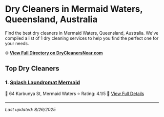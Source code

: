 # Dry Cleaners in Mermaid Waters, Queensland, Australia

Find the best dry cleaners in Mermaid Waters, Queensland, Australia. We've compiled a list of 1 dry cleaning services to help you find the perfect one for your needs.

🌐 **[View Full Directory on DryCleanersNear.com](https://drycleanersnear.com/city/Australia/Queensland/Mermaid%20Waters)**

## Top Dry Cleaners

### 1. [Splash Laundromat Mermaid](https://drycleanersnear.com/dryCleaner/68aa739739cc7c0899005c66/splash-laundromat-mermaid)
📍 64 Karbunya St, Mermaid Waters
⭐ Rating: 4.1/5
🔗 [View Full Details](https://drycleanersnear.com/dryCleaner/68aa739739cc7c0899005c66/splash-laundromat-mermaid)


---

*Last updated: 8/26/2025*
